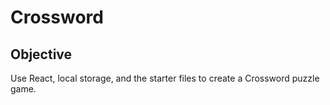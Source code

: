 # Crossword

## Objective
Use React, local storage, and the starter files to create a Crossword puzzle game.